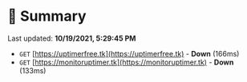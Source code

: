 # 📖 Summary
Last updated: **10/19/2021, 5:29:45 PM**

- `GET` [https://uptimerfree.tk](https://uptimerfree.tk) - **Down** (166ms)
- `GET` [https://monitoruptimer.tk](https://monitoruptimer.tk) - **Down** (133ms)
